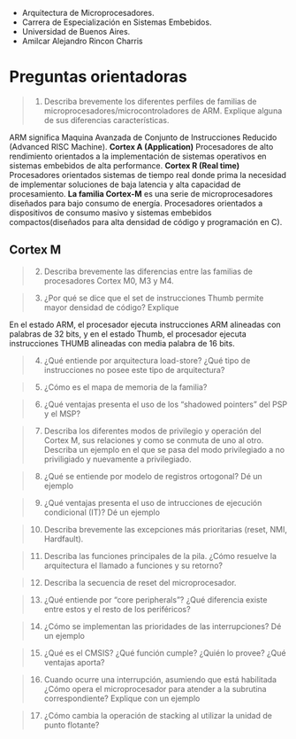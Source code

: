 - Arquitectura de Microprocesadores.
- Carrera de Especialización en Sistemas Embebidos.
- Universidad de Buenos Aires. 
- Amilcar Alejandro Rincon Charris

# Preguntas orientadoras
> 1. Describa brevemente los diferentes perfiles de familias de microprocesadores/microcontroladores de ARM. Explique alguna de sus diferencias características.

ARM significa Maquina Avanzada de Conjunto de Instrucciones Reducido (Advanced RISC Machine).
**Cortex A (Application)**
Procesadores de alto rendimiento orientados a la implementación de sistemas operativos en sistemas embebidos de alta performance. 
**Cortex R (Real time)**
Procesadores orientados sistemas de tiempo real donde prima la necesidad de implementar soluciones de baja latencia y alta capacidad de procesamiento. 
**La familia Cortex-M** es una serie de microprocesadores diseñados para bajo consumo de energía. Procesadores orientados a dispositivos de consumo masivo y sistemas embebidos compactos(diseñados para alta densidad de código y programación en C).
## Cortex M
> 2. Describa brevemente las diferencias entre las familias de procesadores Cortex M0, M3 y M4.

 
> 3. ¿Por qué se dice que el set de instrucciones Thumb permite mayor densidad de código? Explique

En el estado ARM, el procesador ejecuta instrucciones ARM alineadas con palabras de 32 bits, y en el estado Thumb, el procesador ejecuta instrucciones THUMB alineadas con media palabra de 16 bits.

> 4. ¿Qué entiende por arquitectura load-store? ¿Qué tipo de instrucciones no posee este tipo de arquitectura?

> 5. ¿Cómo es el mapa de memoria de la familia?

> 6. ¿Qué ventajas presenta el uso de los “shadowed pointers” del PSP y el MSP?

> 7. Describa los diferentes modos de privilegio y operación del Cortex M, sus relaciones y como se conmuta de uno al otro. Describa un ejemplo en el que se pasa del modo privilegiado a no priviligiado y nuevamente a privilegiado.

> 8. ¿Qué se entiende por modelo de registros ortogonal? Dé un ejemplo
 
> 9. ¿Qué ventajas presenta el uso de intrucciones de ejecución condicional (IT)? Dé un ejemplo

> 10. Describa brevemente las excepciones más prioritarias (reset, NMI, Hardfault).
 
> 11. Describa las funciones principales de la pila. ¿Cómo resuelve la arquitectura el llamado a funciones y su retorno?

> 12. Describa la secuencia de reset del microprocesador.
 
> 13. ¿Qué entiende por “core peripherals”? ¿Qué diferencia existe entre estos y el resto de los periféricos?

> 14. ¿Cómo se implementan las prioridades de las interrupciones? Dé un ejemplo

> 15. ¿Qué es el CMSIS? ¿Qué función cumple? ¿Quién lo provee? ¿Qué ventajas aporta?

> 16. Cuando ocurre una interrupción, asumiendo que está habilitada ¿Cómo opera el microprocesador para atender a la subrutina correspondiente? Explique con un ejemplo
 
> 17. ¿Cómo cambia la operación de stacking al utilizar la unidad de punto flotante?
